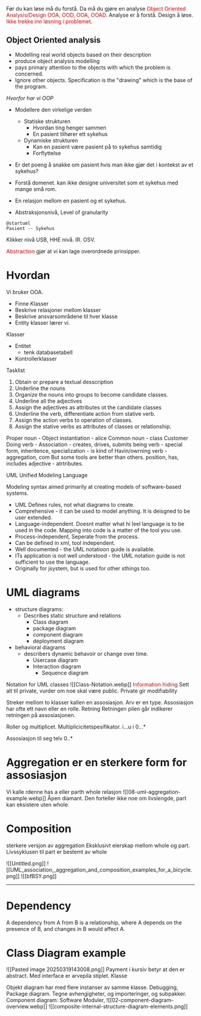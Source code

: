 Før du kan løse må du forstå.
Da må du gjøre en analyse
<span style="color:rgb(255, 0, 0)">Object Oriented Analysis/Design</span>
<span style="color:rgb(255, 0, 0)">OOA, OOD, OOA, OOAD.</span>
Analyse er å forstå. Design å løse.
<span style="color:rgb(255, 0, 0)">Ikke trekke inn løsning i problemet.</span>

## Object Oriented analysis
- Modelling real world objects based on their description
- produce object analysis modelling
- pays primary attention to the objects with which the problem is concerned.
- Ignore other objects.
Specification is the "drawing" which is the base of the program.

*Hvorfor har vi OOP*
- Modellere den virkelige verden
	- Statiske strukturen
		- Hvordan ting henger sammen
		- En pasient tilhører ett sykehus
	- Dynamiske strukturen
		- Kan en pasient være pasient på to sykehus samtidig
		- Forflyttelse
- Er det poeng å snakke om pasient hvis man ikke gjør det i kontekst av et sykehus?
- Forstå domenet. kan ikke designe universitet som et sykehus med mange små rom.

- En relasjon mellom en pasient og et sykehus.
- Abstraksjonsnivå, Level of granularity
```plantuml
@startuml
Pasient -- Sykehus
```
Klikker nivå
USB, HHE nivå.
IR.
OSV.

<span style="color:rgb(255, 0, 0)">Abstraction</span> gjør at vi kan lage overordnede prinsipper.

# Hvordan
Vi bruker OOA.
+ Finne Klasser
+ Beskrive relasjoner mellom klasser
+ Beskrive ansvarsområdene til hver klasse
+ Entity klasser lærer vi.


Klasser
- Entitet
	- tenk databasetabell
- Kontrollerklasser

Tasklist
1. Obtain or prepare a textual desscription
2. Underline the nouns
3. Organize the nouns into groups to become candidate classes.
4. Underline all the adjectives
5. Assign the adjectives as attributes ot the candidate classes
6. Underline the verb, differentiate action from stative verb.
7. Assign the action verbs to operation of classes.
8. Assign the stative verbs as attributes of classes or relationship.

Proper noun - Object instantiation - alice
Common noun - class Customer
Doing verb - Association - creates, drives, submits
being verb - special form, inheritence, specialization - is kind of 
Havin/owrning verb - aggregation, com But some tools are better than others. position, has, includes
adjective  - atrtributes.

UML
Unified Modeling Language

Modeling syntax aimed primarily at creating models of software-based systems.

- UML Defines rules, not what diagrams to create.
- Comprehensive - it can be used to model anything. It is deisgned to be user extended.
- Language-independent. Doesnt matter what hi leel language is to be used in the code. Mapping into  code is a matter of the tool you use.
- Process-independent, Seperate from the process.
- Can be defined in xml, tool independent.
- Well documented - the UML notatioon guide is available.
- ITs application is not well understood - the UML notation guide is not sufficient to use the language. 
- Originally for jsystem, but is used for other sthings too.

# UML diagrams
- structure diagrams:
	- Describes static structure and relations
		- Class diagram
		- package diagram
		- component diagram
		- deployment diagram
- behavioral diagrams
	- describers dynamic behavoir or change over time.
		- Usercase diagram
		- Interaction diagram
			- Sequence diagram

Notation for UML classes
![[Class-Notation.webp]]
<span style="color:rgb(255, 0, 0)">Information hiding</span> 
Sett alt til private, vurder om noe skal være public.
Private gir modifiability

Streker mellom to klasser kallen en assosiasjon.
Arv er en type.
Assosiasjon har ofte ett navn eller en rolle.
Retning
Retningen pilen går indikerer retningen på assosiasjonen. 

Roller og multiplicet.
Multiplicicitetspesifikator.
i...u
i
0...*

Assosiasjon til seg telv 0..*

# Aggregation er en sterkere form for assosiasjon
Vi kalle rdenne has a eller parth whole relasjon
![[08-uml-aggregation-example.webp]]
Åpen diamant.
Den forteller ikke noe om livslengde, part kan eksistere uten whole.

# Composition
sterkere versjon av aggregation
Eksklusivt eierskap mellom whole og part.
Livssyklusen til part er bestemt av whole

![[Untitled.png]]
![[UML_association,_aggregation_and_composition_examples_for_a_bicycle.png]]
![[bfBSY.png]]

---
# Dependency
A dependency from A from B is a relationship, where A depends on the presence of B, and changes in B would affect A.

# Class Diagram example
![[Pasted image 20250319143008.png]]
Payment i kursiv betyr at den er abstract.
Med interface er arvepila stiplet.
Klasse

Objekt diagram har med flere instanser av samme klasse. Debugging, 
Package diagram. Tegne avhengigheter, og importeringer, og subpakker.
Component diagram: Software Moduler, 
![[02-component-diagram-overview.webp]]
![[composite-internal-structure-diagram-elements.png]]
